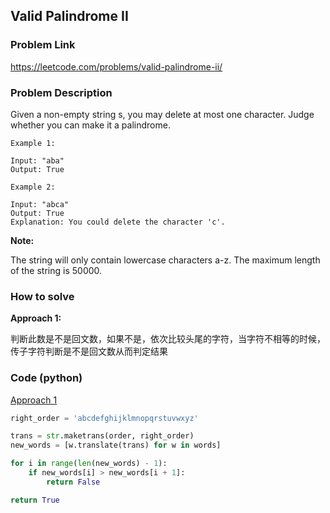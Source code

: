 ## Valid Palindrome II

### Problem Link
https://leetcode.com/problems/valid-palindrome-ii/

### Problem Description 

Given a non-empty string s, you may delete at most one character. Judge whether you can make it a palindrome.

```
Example 1:

Input: "aba"
Output: True

```


```
Example 2: 

Input: "abca"
Output: True
Explanation: You could delete the character 'c'.

```

**Note:**

The string will only contain lowercase characters a-z. The maximum length of the string is 50000.

### How to solve 

**Approach 1:** 

判断此数是不是回文数，如果不是，依次比较头尾的字符，当字符不相等的时候，传子字符判断是不是回文数从而判定结果

### Code (python)

[Approach 1](https://github.com/yanray/leetcode/blob/master/problems/0953Verifying_an_Alien_Dictionary/0953Verifying_an_Alien_Dictionary1.py)

```python
right_order = 'abcdefghijklmnopqrstuvwxyz'

trans = str.maketrans(order, right_order)
new_words = [w.translate(trans) for w in words]

for i in range(len(new_words) - 1): 
    if new_words[i] > new_words[i + 1]:
        return False

return True    
```
